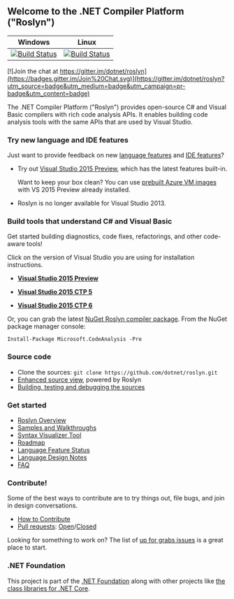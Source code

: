 ## Welcome to the .NET Compiler Platform ("Roslyn")

|Windows|Linux|
|:--:|:--:|
|[![Build Status](http://dotnet-ci.cloudapp.net/job/dotnet_roslyn_windows/badge/icon)](http://dotnet-ci.cloudapp.net/job/dotnet_roslyn_windows/)|[![Build Status](http://dotnet-ci.cloudapp.net/job/dotnet_roslyn_linux/badge/icon)](http://dotnet-ci.cloudapp.net/job/dotnet_roslyn_linux/)|

[![Join the chat at https://gitter.im/dotnet/roslyn](https://badges.gitter.im/Join%20Chat.svg)](https://gitter.im/dotnet/roslyn?utm_source=badge&utm_medium=badge&utm_campaign=pr-badge&utm_content=badge)


The .NET Compiler Platform ("Roslyn") provides open-source C# and Visual Basic compilers 
with rich code analysis APIs.  It enables building code analysis tools with the same APIs 
that are used by Visual Studio.

### Try new language and IDE features

Just want to provide feedback on new [language features](https://github.com/dotnet/roslyn/wiki/Languages-features-in-C%23-6-and-VB-14) 
and [IDE features](http://blogs.msdn.com/b/visualstudio/archive/2014/11/12/the-c-and-visual-basic-code-focused-ide-experience.aspx)? 

* Try out [Visual Studio 2015 Preview](http://www.visualstudio.com/en-us/downloads/visual-studio-2015-downloads-vs), 
which has the latest features built-in.

    Want to keep your box clean? You can use 
[prebuilt Azure VM images](http://blogs.msdn.com/b/visualstudioalm/archive/2014/06/04/visual-studio-14-ctp-now-available-in-the-virtual-machine-azure-gallery.aspx) 
with VS 2015 Preview already installed.

* Roslyn is no longer available for Visual Studio 2013.

### Build tools that understand C# and Visual Basic

Get started building diagnostics, code fixes, refactorings, and other code-aware tools!

Click on the version of Visual Studio you are using for installation instructions.

- [**Visual Studio 2015 Preview**](https://github.com/dotnet/roslyn/wiki/Getting-Started-on-Visual-Studio-2015-Preview)

- [**Visual Studio 2015 CTP 5**](https://github.com/dotnet/roslyn/wiki/Getting-Started-on-Visual-Studio-2015-CTP-5)

- [**Visual Studio 2015 CTP 6**](https://github.com/dotnet/roslyn/wiki/Getting-Started-on-Visual-Studio-2015-CTP-6)

Or, you can grab the latest [NuGet Roslyn compiler package](http://www.nuget.org/packages/Microsoft.CodeAnalysis). 
From the NuGet package manager console:

    Install-Package Microsoft.CodeAnalysis -Pre

### Source code

* Clone the sources: `git clone https://github.com/dotnet/roslyn.git`
* [Enhanced source view](http://source.roslyn.io/), powered by Roslyn 
* [Building, testing and debugging the sources](https://github.com/dotnet/roslyn/wiki/Building%20Testing%20and%20Debugging)

### Get started

* [Roslyn Overview](https://github.com/dotnet/roslyn/wiki/Roslyn%20Overview) 
* [Samples and Walkthroughs](https://github.com/dotnet/roslyn/wiki/Samples-and-Walkthroughs)
* [Syntax Visualizer Tool](https://github.com/dotnet/roslyn/wiki/Syntax%20Visualizer)
* [Roadmap](https://github.com/dotnet/roslyn/wiki/Roadmap) 
* [Language Feature Status](https://github.com/dotnet/roslyn/wiki/Languages-features-in-C%23-6-and-VB-14)
* [Language Design Notes](https://github.com/dotnet/roslyn/issues?q=label%3A%22Design+Notes%22+)
* [FAQ](https://github.com/dotnet/roslyn/wiki/FAQ)

### Contribute!

Some of the best ways to contribute are to try things out, file bugs, and join in design conversations. 

* [How to Contribute](https://github.com/dotnet/roslyn/wiki/Contributing-Code)
* [Pull requests](https://github.com/dotnet/roslyn/pulls): [Open](https://github.com/dotnet/roslyn/pulls?q=is%3Aopen+is%3Apr)/[Closed](https://github.com/dotnet/roslyn/pulls?q=is%3Apr+is%3Aclosed)

Looking for something to work on? The list of [up for grabs issues](https://github.com/dotnet/roslyn/issues?q=is%3Aopen+is%3Aissue+label%3A%22Up+for+Grabs%22) is a great place to start.

### .NET Foundation

This project is part of the [.NET Foundation](http://www.dotnetfoundation.org/projects) along with other
projects like [the class libraries for .NET Core](https://github.com/dotnet/corefx/).
